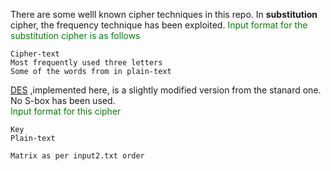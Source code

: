 There are some welll known cipher techniques in this repo.
In **substitution** cipher, the frequency technique has been exploited. <span style="color: green">Input format for the substitution cipher is as follows </span>
```
Cipher-text
Most frequently used three letters
Some of the words from in plain-text
```

 [DES](https://en.wikipedia.org/wiki/Data_Encryption_Standard) ,implemented here, is a slightly modified version from the stanard one. No S-box has been used.  
<span style="color:green">Input format for this cipher</span>

```
Key
Plain-text

Matrix as per input2.txt order
```
